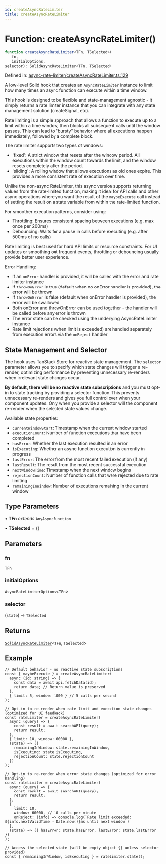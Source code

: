 ```yaml
---
id: createAsyncRateLimiter
title: createAsyncRateLimiter
---
```


<!-- DO NOT EDIT: this page is autogenerated from the type comments -->

# Function: createAsyncRateLimiter()

```ts
function createAsyncRateLimiter<TFn, TSelected>(
   fn, 
   initialOptions, 
selector): SolidAsyncRateLimiter<TFn, TSelected>
```

Defined in: [async-rate-limiter/createAsyncRateLimiter.ts:129](https://github.com/TanStack/persister/blob/main/packages/solid-persister/src/async-rate-limiter/createAsyncRateLimiter.ts#L129)

A low-level Solid hook that creates an `AsyncRateLimiter` instance to limit how many times an async function can execute within a time window.

This hook is designed to be flexible and state-management agnostic - it simply returns a rate limiter instance that
you can integrate with any state management solution (createSignal, etc).

Rate limiting is a simple approach that allows a function to execute up to a limit within a time window,
then blocks all subsequent calls until the window passes. This can lead to "bursty" behavior where
all executions happen immediately, followed by a complete block.

The rate limiter supports two types of windows:
- 'fixed': A strict window that resets after the window period. All executions within the window count
  towards the limit, and the window resets completely after the period.
- 'sliding': A rolling window that allows executions as old ones expire. This provides a more
  consistent rate of execution over time.

Unlike the non-async RateLimiter, this async version supports returning values from the rate-limited function,
making it ideal for API calls and other async operations where you want the result of the `maybeExecute` call
instead of setting the result on a state variable from within the rate-limited function.

For smoother execution patterns, consider using:
- Throttling: Ensures consistent spacing between executions (e.g. max once per 200ms)
- Debouncing: Waits for a pause in calls before executing (e.g. after 500ms of no calls)

Rate limiting is best used for hard API limits or resource constraints. For UI updates or
smoothing out frequent events, throttling or debouncing usually provide better user experience.

Error Handling:
- If an `onError` handler is provided, it will be called with the error and rate limiter instance
- If `throwOnError` is true (default when no onError handler is provided), the error will be thrown
- If `throwOnError` is false (default when onError handler is provided), the error will be swallowed
- Both onError and throwOnError can be used together - the handler will be called before any error is thrown
- The error state can be checked using the underlying AsyncRateLimiter instance
- Rate limit rejections (when limit is exceeded) are handled separately from execution errors via the `onReject` handler

## State Management and Selector

The hook uses TanStack Store for reactive state management. The `selector` parameter allows you
to specify which state changes will trigger a re-render, optimizing performance by preventing
unnecessary re-renders when irrelevant state changes occur.

**By default, there will be no reactive state subscriptions** and you must opt-in to state
tracking by providing a selector function. This prevents unnecessary re-renders and gives you
full control over when your component updates. Only when you provide a selector will the
component re-render when the selected state values change.

Available state properties:
- `currentWindowStart`: Timestamp when the current window started
- `executionCount`: Number of function executions that have been completed
- `hasError`: Whether the last execution resulted in an error
- `isExecuting`: Whether an async function execution is currently in progress
- `lastError`: The error from the most recent failed execution (if any)
- `lastResult`: The result from the most recent successful execution
- `nextWindowTime`: Timestamp when the next window begins
- `rejectionCount`: Number of function calls that were rejected due to rate limiting
- `remainingInWindow`: Number of executions remaining in the current window

## Type Parameters

• **TFn** *extends* `AnyAsyncFunction`

• **TSelected** = \{\}

## Parameters

### fn

`TFn`

### initialOptions

`AsyncRateLimiterOptions`\<`TFn`\>

### selector

(`state`) => `TSelected`

## Returns

[`SolidAsyncRateLimiter`](../../../interfaces/solidasyncratelimiter.md)\<`TFn`, `TSelected`\>

## Example

```tsx
// Default behavior - no reactive state subscriptions
const { maybeExecute } = createAsyncRateLimiter(
  async (id: string) => {
    const data = await api.fetchData(id);
    return data; // Return value is preserved
  },
  { limit: 5, window: 1000 } // 5 calls per second
);

// Opt-in to re-render when rate limit and execution state changes (optimized for UI feedback)
const rateLimiter = createAsyncRateLimiter(
  async (query) => {
    const result = await searchAPI(query);
    return result;
  },
  { limit: 10, window: 60000 },
  (state) => ({
    remainingInWindow: state.remainingInWindow,
    isExecuting: state.isExecuting,
    rejectionCount: state.rejectionCount
  })
);

// Opt-in to re-render when error state changes (optimized for error handling)
const rateLimiter = createAsyncRateLimiter(
  async (query) => {
    const result = await searchAPI(query);
    return result;
  },
  {
    limit: 10,
    window: 60000, // 10 calls per minute
    onReject: (info) => console.log(`Rate limit exceeded: ${info.nextValidTime - Date.now()}ms until next window`)
  },
  (state) => ({ hasError: state.hasError, lastError: state.lastError })
);

// Access the selected state (will be empty object {} unless selector provided)
const { remainingInWindow, isExecuting } = rateLimiter.state();
```

